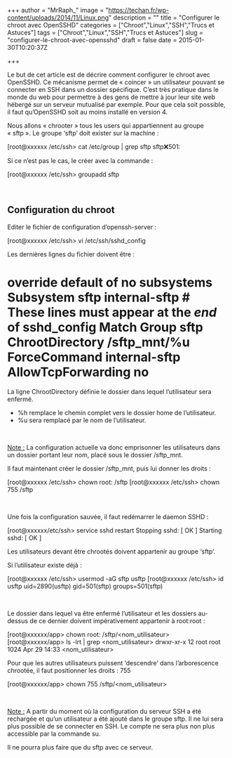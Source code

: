 +++
author = "MrRaph_"
image = "https://techan.fr/wp-content/uploads/2014/11/Linux.png"
description = ""
title = "Configurer le chroot avec OpenSSHD"
categories = ["Chroot","Linux","SSH","Trucs et Astuces"]
tags = ["Chroot","Linux","SSH","Trucs et Astuces"]
slug = "configurer-le-chroot-avec-opensshd"
draft = false
date = 2015-01-30T10:20:37Z

+++


Le but de cet article est de décrire comment configurer le chroot avec OpenSSHD. Ce mécanisme permet de « coincer » un utilisateur pouvant se connecter en SSH dans un dossier spécifique. C’est très pratique dans le monde du web pour permettre à des gens de mettre à jour leur site web hébergé sur un serveur mutualisé par exemple. Pour que cela soit possible, il faut qu’OpenSSHD soit au moins installé en version 4.  
  
 Nous allons « chrooter » tous les users qui appartiennent au groupe « sftp ». Le groupe ‘sftp’ doit exister sur la machine :

[root@xxxxxx /etc/ssh> cat /etc/group | grep sftp sftp:x:501:

Si ce n’est pas le cas, le créer avec la commande :

[root@xxxxxx /etc/ssh> groupadd sftp

 


## Configuration du chroot

Editer le fichier de configuration d’openssh-server :

[root@xxxxxx /etc/ssh> vi /etc/ssh/sshd_config

Les dernières lignes du fichier doivent être :

# override default of no subsystems Subsystem sftp internal-sftp # These lines must appear at the *end* of sshd_config Match Group sftp ChrootDirectory /sftp_mnt/%u ForceCommand internal-sftp AllowTcpForwarding no

La ligne ChrootDirectory définie le dossier dans lequel l’utilisateur sera enfermé.

- %h remplace le chemin complet vers le dossier home de l’utilisateur.
- %u sera remplacé par le nom de l’utilisateur.

 

<span style="text-decoration: underline;">Note :</span> La configuration actuelle va donc emprisonner les utilisateurs dans un dossier portant leur nom, placé sous le dossier /sftp_mnt.

Il faut maintenant créer le dossier /sftp_mnt, puis lui donner les droits :

[root@xxxxxx /etc/ssh> chown root: /sftp [root@xxxxxx /etc/ssh> chown 755 /sftp

 

Une fois la configuration sauvée, il faut redémarrer le daemon SSHD :

[root@xxxxxx/etc/ssh> service sshd restart Stopping sshd: [ OK ] Starting sshd: [ OK ]

Les utilisateurs devant être chrootés doivent appartenir au groupe ‘sftp’.

Si l’utilisateur existe déjà :

[root@xxxxxx /etc/ssh> usermod -aG sftp usftp [root@xxxxxx /etc/ssh> id usftp uid=2890(usftp) gid=501(sftp) groups=501(sftp)

 

Le dossier dans lequel va être enfermé l’utilisateur et les dossiers au-dessus de ce dernier doivent impérativement appartenir à root:root :

[root@xxxxxx/app> chown root: /sftp/<nom_utilisateur> [root@xxxxxx/app> ls -lrt | grep <nom_utilisateur> drwxr-xr-x 12 root root 1024 Apr 29 14:33 <nom_utilisateur>

Pour que les autres utilisateurs puissent ‘descendre’ dans l’arborescence chrootée, il faut positionner les droits : 755

[root@xxxxxx/app> chown 755 /sftp/<nom_utilisateur>

 

<span style="text-decoration: underline;">Note :</span> A partir du moment où la configuration du serveur SSH a été rechargée et qu’un utilisateur a été ajouté dans le groupe sftp. Il ne lui sera plus possible de se connecter en SSH. Le compte ne sera plus non plus accessible par la commande su.

Il ne pourra plus faire que du sftp avec ce serveur.

 



